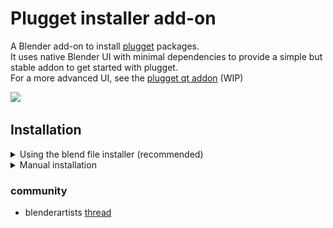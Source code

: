 # Plugget installer add-on
A Blender add-on to install [plugget](https://github.com/hannesdelbeke/plugget) packages.<br>
It uses native Blender UI with minimal dependencies to provide a simple but stable addon to get started with plugget.<br>
For a more advanced UI, see the [plugget qt addon](https://github.com/plugget/plugget-qt-addon) (WIP)

<img src="https://user-images.githubusercontent.com/3758308/228056063-2c98f14b-1aea-4150-90b1-d8a0599e6b08.png" width="600"></img>

## Installation

<details>
<summary>Using the blend file installer (recommended)</summary>

Download and open the [blend file](https://github.com/hannesdelbeke/plugget-blender-addon/raw/main/installer/install_plugget_addon.blend), and run the scripts inside to auto install the add-on.
  
</details>


<details>
<summary>Manual installation</summary>

1. download this repo as a zip and extract the zip. ensure you have the file `plugget_addon.py`
2. Go to `Edit/Preferences... (menu) -> add-ons (tab)` and click `Install` button
3. Browse to the `plugget_addon.py`
4. In the search bar, type `plugget` and enable the add-on
5. On enable, the plugget-installer add-on will automatically install plugget. And show any errors below the install button.
You should now see a message saying `plugget installed successfully`.
If something failed you can always try again by clicking the install button, or disable and re-enable the add-on

![installation instructions screenshot](install_addon.jpg)
  
</details>

### community
- blenderartists [thread](https://blenderartists.org/t/plugget-a-search-engine-installer-for-add-ons/1456558)
